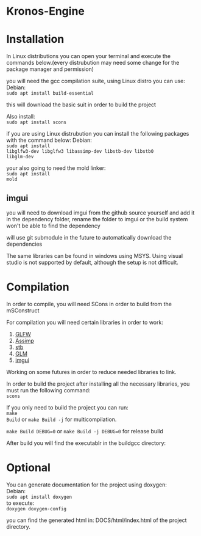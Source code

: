 # Kronos-Engine

# Installation
In Linux distributions you can open your terminal and execute the commands below.(every distrubution may need some change for the package manager and permission)

you will need the gcc compilation suite, using Linux distro you can use:
Debian:<br>
  <code>sudo apt install build-essential</code>
  
this will download the basic suit in order to build the project

Also install:<br>
  <code>sudo apt install scons</code>

if you are using Linux distrubution you can install the following packages with the command below:
Debian:<br>
  <code>sudo apt install libglfw3-dev libglfw3 libassimp-dev libstb-dev libstb0 libglm-dev</code>
  
your also going to need the mold linker:<br>
  <code>sudo apt install mold</code>

<h2>imgui</h2>
you will need to download imgui from the github source yourself and add it in the dependency folder, rename the folder to imgui or the build system won't be able to find the dependency

will use git submodule in the future to automatically download the dependencies

The same libraries can be found in windows using MSYS. Using visual studio is not supported by default, although the setup is not difficult.

# Compilation
In order to compile, you will need SCons in order to build from the mSConstruct

For compilation you will need certain libraries in order to work:
1) <a href=https://www.glfw.org/>GLFW</a>
2) <a href=https://github.com/assimp/assimp>Assimp</a>
3) <a href=https://github.com/nothings/stb>stb</a>
4) <a href=https://github.com/g-truc/glm>GLM</a>
5) <a href=https://github.com/ocornut/imgui>imgui</a>

Working on some futures in order to reduce needed libraries to link.

In order to build the project after installing all the necessary libraries, you must run the following command:<br>
  <code>scons</code>

If you only need to build the project you can run:<br>
<code>make Build</code> or <code>make Build -j</code> for multicompilation.<br>

<code>make Build DEBUG=0</code> or <code>make Build -j DEBUG=0</code> for release build

After build you will find the executablr in the buildgcc directory:<br>

# Optional
You can generate documentation for the project using doxygen:<br>
Debian:<br>
  <code>sudo apt install doxygen</code><br>
  to execute:<br>
  <code>doxygen doxygen-config</code><br>

you can find the generated html in: DOCS/html/index.html of the project directory.